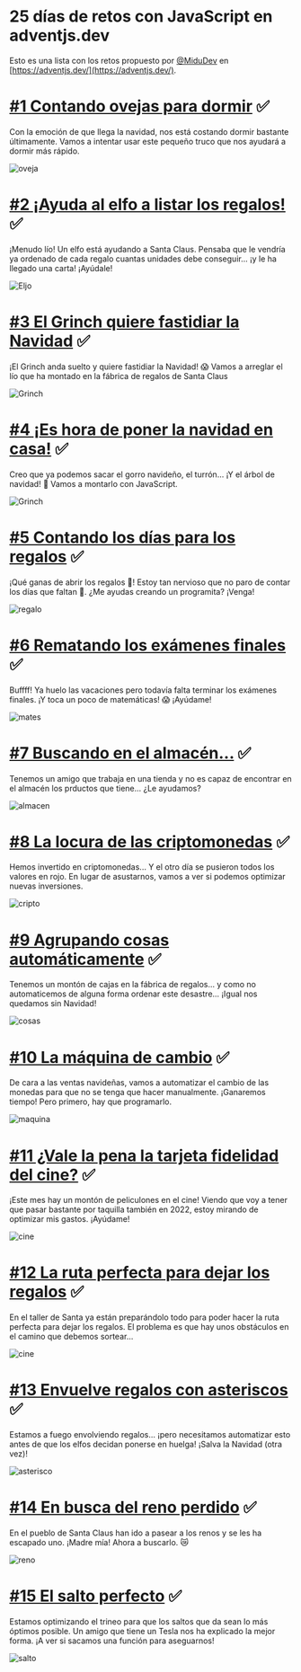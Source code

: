# 25 días de retos con JavaScript en adventjs.dev

Esto es una lista con los retos propuesto por [@MiduDev](https://github.com/midudev "@MiduDev") en [https://adventjs.dev/](https://adventjs.dev/).

# [#1 Contando ovejas para dormir](01-ovejas/01-Ovejas.md) ✅

Con la emoción de que llega la navidad, nos está costando dormir bastante últimamente. Vamos a intentar usar este pequeño truco que nos ayudará a dormir más rápido.

![ oveja](https://imgur.com/ttDgd0rs.png)

# [#2 ¡Ayuda al elfo a listar los regalos!](02-elfo/02-elfo.md) ✅

¡Menudo lío! Un elfo está ayudando a Santa Claus. Pensaba que le vendría ya ordenado de cada regalo cuantas unidades debe conseguir... ¡y le ha llegado una carta! ¡Ayúdale!

![ Eljo](https://imgur.com/3X7GT7hs.png)

# [#3 El Grinch quiere fastidiar la Navidad](03-grinch/03-grinch.md) ✅

¡El Grinch anda suelto y quiere fastidiar la Navidad! 😱 Vamos a arreglar el lío que ha montado en la fábrica de regalos de Santa Claus

![ Grinch](https://i.imgur.com/tPD2Kvq.png)
# [#4 ¡Es hora de poner la navidad en casa!](04-arbol/04-arbol.md) ✅

Creo que ya podemos sacar el gorro navideño, el turrón... ¡Y el árbol de navidad! 🎄 Vamos a montarlo con JavaScript.

![ Grinch](https://i.imgur.com/77QADdo.png)

# [#5 Contando los días para los regalos](05-regalos/05-regalos.md) ✅

¡Qué ganas de abrir los regalos 🎁! Estoy tan nervioso que no paro de contar los días que faltan 🤣. ¿Me ayudas creando un programita? ¡Venga!

![ regalo](https://i.imgur.com/P9REe8t.png)

# [#6 Rematando los exámenes finales](06-mates/06-mates.md) ✅

Buffff! Ya huelo las vacaciones pero todavía falta terminar los exámenes finales. ¡Y toca un poco de matemáticas! 😱 ¡Ayúdame!

![ mates](https://i.imgur.com/ShiLmtD.png)

# [#7 Buscando en el almacén...](07-almacen/07-almacen.md) ✅

Tenemos un amigo que trabaja en una tienda y no es capaz de encontrar en el almacén los prductos que tiene... ¿Le ayudamos?

![ almacen](https://i.imgur.com/l3FzQT6.png)
# [#8 La locura de las criptomonedas](08-cripto/08-cripto.md) ✅

Hemos invertido en criptomonedas... Y el otro día se pusieron todos los valores en rojo. En lugar de asustarnos, vamos a ver si podemos optimizar nuevas inversiones.

![ cripto](https://i.imgur.com/MLeKlgf.png)
# [#9 Agrupando cosas automáticamente](09-cosas/09-cosas.md) ✅

Tenemos un montón de cajas en la fábrica de regalos... y como no automaticemos de alguna forma ordenar este desastre... ¡Igual nos quedamos sin Navidad!

![ cosas](https://i.imgur.com/QEXYNl8.png)
# [#10 La máquina de cambio](10-maquina/10-maquina.md) ✅

De cara a las ventas navideñas, vamos a automatizar el cambio de las monedas para que no se tenga que hacer manualmente. ¡Ganaremos tiempo! Pero primero, hay que programarlo.

![ maquina](https://i.imgur.com/phgDubx.png)
# [#11 ¿Vale la pena la tarjeta fidelidad del cine?](11-cine/11-cine.md) ✅

¡Este mes hay un montón de peliculones en el cine! Viendo que voy a tener que pasar bastante por taquilla también en 2022, estoy mirando de optimizar mis gastos. ¡Ayúdame!

![ cine](https://i.imgur.com/ySduSSt.png)

# [#12 La ruta perfecta para dejar los regalos](12-regalo/12-regalo.md) ✅
En el taller de Santa ya están preparándolo todo para poder hacer la ruta perfecta para dejar los regalos. El problema es que hay unos obstáculos en el camino que debemos sortear...

![ cine](https://i.imgur.com/rM9LusH.png)
# [#13 Envuelve regalos con asteriscos](13-asterisco/13-asterisco.md) ✅
Estamos a fuego envolviendo regalos... ¡pero necesitamos automatizar esto antes de que los elfos decidan ponerse en huelga! ¡Salva la Navidad (otra vez)!

![ asterisco](https://i.imgur.com/Y7uoP2a.png)
# [#14 En busca del reno perdido](14-reno/14-reno.md) ✅
En el pueblo de Santa Claus han ido a pasear a los renos y se les ha escapado uno. ¡Madre mía! Ahora a buscarlo. 😿

![ reno](https://i.imgur.com/Im78lBJ.png)

# [#15 El salto perfecto](15-salto/15-salto.md) ✅
Estamos optimizando el trineo para que los saltos que da sean lo más óptimos posible. Un amigo que tiene un Tesla nos ha explicado la mejor forma. ¡A ver si sacamos una función para aseguarnos!

![ salto](https://i.imgur.com/mZuallU.png)

